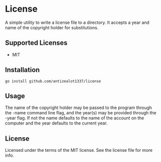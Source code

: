 License
====

A simple utility to write a license file to a directory. It accepts a year and
name of the copyright holder for substitutions.

Supported Licenses
----
* MIT

Installation
----

````
go install github.com/antizealot1337/license
````

Usage
----

The name of the copyright holder may be passed to the program through the -name
command line flag, and the year(s) may be provided through the -year flag. If
not the name defaults to the name of the account on the computer and the year
defaults to the current year.

License
----

Licensed under the terms of the MIT license. See the license file for more info.
